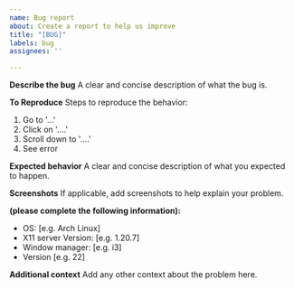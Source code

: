 ```yaml
---
name: Bug report
about: Create a report to help us improve
title: "[BUG]"
labels: bug
assignees: ''

---
```


**Describe the bug**
A clear and concise description of what the bug is.

**To Reproduce**
Steps to reproduce the behavior:
1. Go to '...'
2. Click on '....'
3. Scroll down to '....'
4. See error

**Expected behavior**
A clear and concise description of what you expected to happen.

**Screenshots**
If applicable, add screenshots to help explain your problem.

**(please complete the following information):**
 - OS: [e.g. Arch Linux]
 - X11 server Version: [e.g. 1.20.7]
 - Window manager: [e.g. i3]
 - Version [e.g. 22]

**Additional context**
Add any other context about the problem here.
